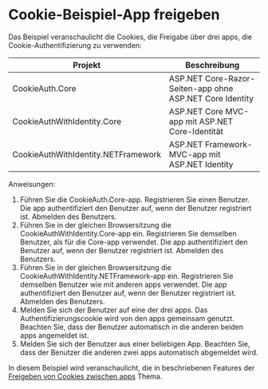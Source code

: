 # <a name="cookie-sharing-sample-app"></a>Cookie-Beispiel-App freigeben

Das Beispiel veranschaulicht die Cookies, die Freigabe über drei apps, die Cookie-Authentifizierung zu verwenden:

| Projekt                             | Beschreibung |
| ----------------------------------- | ----------- |
| CookieAuth.Core                     | ASP.NET Core-Razor-Seiten-app ohne ASP.NET Core Identity |
| CookieAuthWithIdentity.Core         | ASP.NET Core MVC-app mit ASP.NET Core-Identität |
| CookieAuthWithIdentity.NETFramework | ASP.NET Framework-MVC-app mit ASP.NET Identity |

Anweisungen:

1. Führen Sie die CookieAuth.Core-app. Registrieren Sie einen Benutzer. Die app authentifiziert den Benutzer auf, wenn der Benutzer registriert ist. Abmelden des Benutzers.
1. Führen Sie in der gleichen Browsersitzung die CookieAuthWithIdentity.Core-app ein. Registrieren Sie demselben Benutzer, als für die Core-app verwendet. Die app authentifiziert den Benutzer auf, wenn der Benutzer registriert ist. Abmelden des Benutzers.
1. Führen Sie in der gleichen Browsersitzung die CookieAuthWithIdentity.NETFramework-app ein. Registrieren Sie demselben Benutzer wie mit anderen apps verwendet. Die app authentifiziert den Benutzer auf, wenn der Benutzer registriert ist. Abmelden des Benutzers.
1. Melden Sie sich der Benutzer auf eine der drei apps. Das Authentifizierungscookie wird von den apps gemeinsam genutzt. Beachten Sie, dass der Benutzer automatisch in die anderen beiden apps angemeldet ist.
1. Melden Sie sich der Benutzer aus einer beliebigen App. Beachten Sie, dass der Benutzer die anderen zwei apps automatisch abgemeldet wird.

In diesem Beispiel wird veranschaulicht, die in beschriebenen Features der [Freigeben von Cookies zwischen apps](https://docs.microsoft.com/aspnet/core/security/cookie-sharing) Thema.
